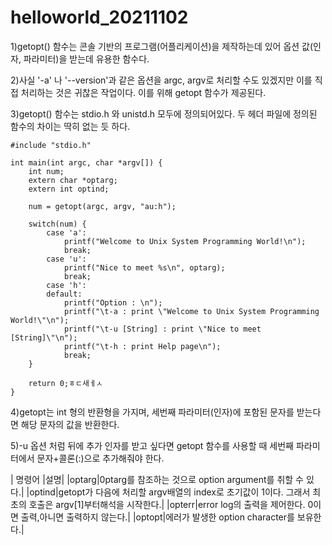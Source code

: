 # helloworld_20211102

1)getopt() 함수는 콘솔 기반의 프로그램(어플리케이션)을 제작하는데 있어 옵션 값(인자, 파라미터)을 받는데 유용한 함수다.

2)사실 '-a' 나 '--version'과 같은 옵션을 argc, argv로 처리할 수도 있겠지만 이를 직접 처리하는 것은 귀찮은 작업이다. 이를 위해 getopt 함수가 제공된다.

3)getopt() 함수는 stdio.h 와 unistd.h 모두에 정의되어있다. 두 헤더 파일에 정의된 함수의 차이는 딱히 없는 듯 하다.


```unix
#include "stdio.h"

int main(int argc, char *argv[]) {
	int num;
	extern char *optarg;
	extern int optind;

	num = getopt(argc, argv, "au:h");

	switch(num) {
		case 'a':
			printf("Welcome to Unix System Programming World!\n");
			break;
		case 'u':
			printf("Nice to meet %s\n", optarg);
			break;
		case 'h':
		default:
			printf("Option : \n");
			printf("\t-a : print \"Welcome to Unix System Programming World!\"\n");
			printf("\t-u [String] : print \"Nice to meet [String]\"\n");
			printf("\t-h : print Help page\n");
			break;
	}

	return 0;ㅎㄷ새ㅔㅅ
}

```

4)getopt는 int 형의 반환형을 가지며, 세번째 파라미터(인자)에 포함된 문자를 받는다면 해당 문자의 값을 반환한다.

5)-u 옵션 처럼 뒤에 추가 인자를 받고 싶다면 getopt 함수를 사용할 때 세번째 파라미터에서 문자+콜론(:)으로 추가해줘야 한다.

| 명령어 |설명|
|optarg|0ptarg를 참조하는 것으로 option argument를 취할 수 있다.|
|optind|getopt가 다음에 처리할 argv배열의 index로 초기값이 1이다. 그래서 최초의 호출은 argv[1]부터해석을 시작한다.|
|opterr|error log의 출력을 제어한다. 0이면 출력,아니면 출력하지 않는다.|
|optopt|에러가 발생한 option character를 보유한다.|
